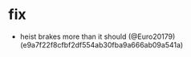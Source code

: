 # fix

* heist brakes more than it should (@Euro20179) (e9a7f22f8cfbf2df554ab30fba9a666ab09a541a)


